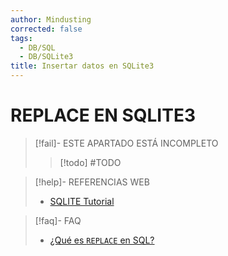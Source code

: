 ```yaml
---
author: Mindusting
corrected: false
tags:
  - DB/SQL
  - DB/SQLite3
title: Insertar datos en SQLite3
---
```


# REPLACE EN SQLITE3

> [!fail]- ESTE APARTADO ESTÁ INCOMPLETO
> > [!todo] #TODO

> [!help]- REFERENCIAS WEB
> - [SQLITE Tutorial](https://www.sqlitetutorial.net/sqlite-replace-statement/)

> [!faq]- FAQ
> - [¿Qué es `REPLACE` en SQL?](../sql_replace.md)
